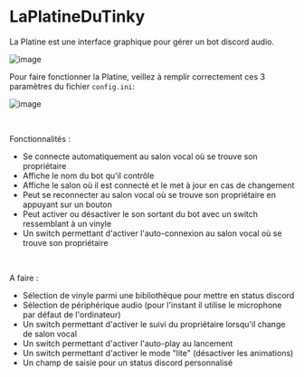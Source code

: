 # LaPlatineDuTinky
La Platine est une interface graphique pour gérer un bot discord audio.

![image](https://user-images.githubusercontent.com/104074343/229366009-1fa38055-6a96-4a77-bbec-64acac83bd44.png)

Pour faire fonctionner la Platine, veillez à remplir correctement ces 3 paramètres du fichier `config.ini`:

![image](https://user-images.githubusercontent.com/104074343/229365946-7413daaa-fd8c-442b-b357-4d050fa824ce.png)

<br>

Fonctionnalités :
- Se connecte automatiquement au salon vocal où se trouve son propriétaire
- Affiche le nom du bot qu'il contrôle
- Affiche le salon où il est connecté et le met à jour en cas de changement
- Peut se reconnecter au salon vocal où se trouve son propriétaire en appuyant sur un bouton
- Peut activer ou désactiver le son sortant du bot avec un switch ressemblant à un vinyle
- Un switch permettant d'activer l'auto-connexion au salon vocal où se trouve son propriétaire

<br>

A faire :
- Sélection de vinyle parmi une bibliothèque pour mettre en status discord
- Sélection de périphérique audio (pour l'instant il utilise le microphone par défaut de l'ordinateur)
- Un switch permettant d'activer le suivi du propriétaire lorsqu'il change de salon vocal
- Un switch permettant d'activer l'auto-play au lancement
- Un switch permettant d'activer le mode "lite" (désactiver les animations)
- Un champ de saisie pour un status discord personnalisé
